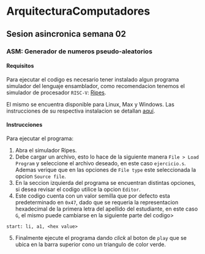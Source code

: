 # ArquitecturaComputadores


## Sesion asincronica semana 02

### ASM: Generador de numeros pseudo-aleatorios

#### Requisitos

Para ejecutar el codigo es necesario tener instalado algun programa simulador del lenguaje ensamblador, como recomendacion tenemos el simulador de procesador `RISC-V`: [Ripes](https://github.com/mortbopet/Ripes/releases).

El mismo se encuentra disponible para Linux, Max y Windows. Las instrucciones de su respectiva instalacion se detallan [aquí](https://github.com/mortbopet/Ripes/blob/master/README.md).

#### Instrucciones

Para ejecutar el programa:

1. Abra el simulador Ripes.
2. Debe cargar un archivo, esto lo hace de la siguiente manera `File > Load Program` y seleccione el archivo deseado, en este caso `ejercicio.s`. Ademas verique que en las opciones de `File type` este seleccionada la opcion `Source file`.
3. En la seccion izquierda del programa se encuentran distintas opciones, si desea revisar el codigo utilice la opcion `Editor`.
4. Este codigo cuenta con un valor semilla que por defecto esta predeterminado en `0x47`, dado que se requeria la representacion hexadecimal de la primera letra del apellido del estudiante, en este caso `G`, el mismo puede cambiarse en la siguiente parte del codigo>

```gas:
start: li, a1, <hex value>
```
5. Finalmente ejecute el programa dando _click_ al boton de `play` que se ubica en la barra superior cono un triangulo de color verde.